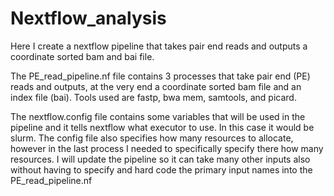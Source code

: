 # Nextflow_analysis
Here I create a nextflow pipeline that takes pair end reads and outputs a coordinate sorted bam and bai file.

The PE_read_pipeline.nf file contains 3 processes that take pair end (PE) reads and outputs, at the very end a coordinate sorted bam file and an index file (bai). Tools used are fastp, bwa mem, samtools, and picard.

The nextflow.config file contains some variables that will be used in the pipeline and it tells nextflow what executor to use. In this case it would be slurm. The config file also specifies how many resources to allocate, however in the last process I needed to specifically specify there how many resources.
I will update the pipeline so it can take many other inputs also without having to specify and hard code the primary input names into the PE_read_pipeline.nf 
